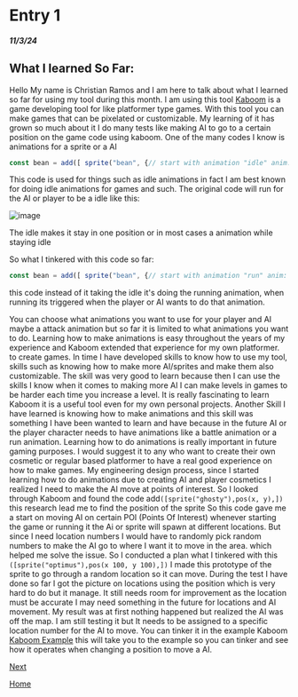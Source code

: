 # Entry 1
##### 11/3/24

## What I learned So Far: 
Hello My name is Christian Ramos and I am here to talk about what I learned so far for using my tool during this month. 
I am using this tool [Kaboom](https://kaboomjs.com) is a game developing tool for like platformer type games. With this tool you can make games that can be pixelated or 
customizable. My learning of it has grown so much about it I do many tests like making AI to go to a certain position on the game code using kaboom.
One of the many codes I know is animations for a sprite or a AI
```js
const bean = add([ sprite("bean", {// start with animation "idle" anim: "idle", }),])
```
This code is used for things such as idle animations in fact I am best known for doing idle animations for games and such. The original code will run for the AI or player to be a idle 
like this:

![image](https://github.com/user-attachments/assets/bcd1d5f8-8f05-48c2-98b1-26abc89eca31)

The idle makes it stay in one position or in most cases a animation while staying idle

So what I tinkered with this code so far: 
```js
const bean = add([ sprite("bean", {// start with animation "run" anim: "run", }),])
``` 
this code instead of it taking the idle it's doing the running animation, when running its triggered when the player or AI wants to do that animation.


You can choose what animations you want to use for your player and AI maybe a attack animation but so far it is limited to what animations you want to do.
Learning how to make animations is easy throughout the years of my experience and Kaboom extended that experience for my own platformer.
to create games. In time I have developed skills to know how to use my tool, skills such as knowing how to make more AI/sprites and make them also customizable.
The skill was very good to learn because then I can use the skills I know when it comes to making more AI I can make levels in games to be harder each time you increase a level.
It is really fascinating to learn Kaboom it is a useful tool even for my own personal projects. 
Another Skill I have learned is knowing how to make animations and this skill was something I have been wanted to learn and have because in the future AI or the player character needs 
to have animations like a battle animation or a run animation. Learning how to do animations is really important in future gaming purposes.
I would suggest it to any who want to create their own cosmetic or regular based platformer to have a real good experience on how to make games. 
My engineering design process, since I started learning how to do animations due to creating AI and player cosmetics I realized I need to make the AI move at points of interest.
So I looked through Kaboom and found the code add`([sprite("ghosty"),pos(x, y),])` this research lead me to find the position of the sprite 
So this code gave me a start on moving AI on certain POI (Points Of Interest) whenever starting the game or running it the Ai or sprite will spawn at different locations.
But since I need location numbers I would have to randomly pick random numbers to make the AI go to where I want it to move in the area. which helped me solve the issue. 
So I conducted a plan what I tinkered with this `([sprite("optimus"),pos(x 100, y 100),])` I made this prototype of the sprite to go through a random location so it can move. 
During the test I have done so far I got the picture on locations using the position which is very hard to do but it manage. It still needs room for improvement as the location must be 
accurate I may need something in the future for locations and AI movement. My result was at first nothing happened but realized the AI was off the map. I am still testing it but It 
needs to be assigned to a specific location number for the AI to move. You can tinker it in the example Kaboom [Kaboom Example](https://kaboomjs.com/play?example=add) this will take 
you to the example so you can tinker and see how it operates when changing a position to move a AI.





[Next](entry02.md)

[Home](../README.md)
